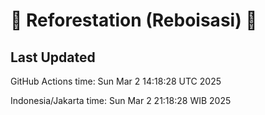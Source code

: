
# 🌳 Reforestation (Reboisasi) 🌲

## Last Updated

GitHub Actions time: Sun Mar  2 14:18:28 UTC 2025

Indonesia/Jakarta time: Sun Mar  2 21:18:28 WIB 2025
